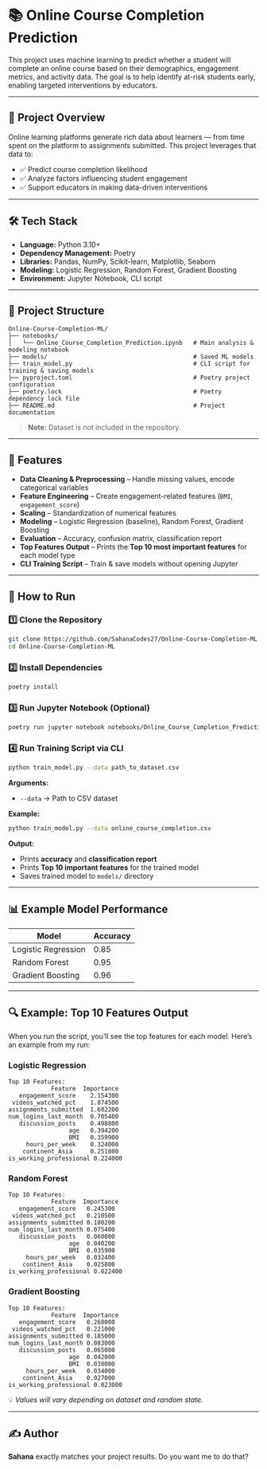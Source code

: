 # 📚 Online Course Completion Prediction

This project uses machine learning to predict whether a student will complete an online course based on their demographics, engagement metrics, and activity data.
The goal is to help identify at-risk students early, enabling targeted interventions by educators.

---

## 📌 Project Overview

Online learning platforms generate rich data about learners — from time spent on the platform to assignments submitted.
This project leverages that data to:

* ✅ Predict course completion likelihood
* ✅ Analyze factors influencing student engagement
* ✅ Support educators in making data-driven interventions

---

## 🛠 Tech Stack

* **Language:** Python 3.10+
* **Dependency Management:** Poetry
* **Libraries:** Pandas, NumPy, Scikit-learn, Matplotlib, Seaborn
* **Modeling:** Logistic Regression, Random Forest, Gradient Boosting
* **Environment:** Jupyter Notebook, CLI script

---

## 📂 Project Structure

```
Online-Course-Completion-ML/
├── notebooks/
│   └── Online_Course_Completion_Prediction.ipynb   # Main analysis & modeling notebook
├── models/                                         # Saved ML models
├── train_model.py                                  # CLI script for training & saving models
├── pyproject.toml                                  # Poetry project configuration
├── poetry.lock                                     # Poetry dependency lock file
├── README.md                                       # Project documentation
```

> **Note:** Dataset is not included in the repository.

---

## 🚀 Features

* **Data Cleaning & Preprocessing** – Handle missing values, encode categorical variables
* **Feature Engineering** – Create engagement-related features (`BMI`, `engagement_score`)
* **Scaling** – Standardization of numerical features
* **Modeling** – Logistic Regression (baseline), Random Forest, Gradient Boosting
* **Evaluation** – Accuracy, confusion matrix, classification report
* **Top Features Output** – Prints the **Top 10 most important features** for each model type
* **CLI Training Script** – Train & save models without opening Jupyter

---

## 📜 How to Run

### 1️⃣ Clone the Repository

```bash
git clone https://github.com/SahanaCodes27/Online-Course-Completion-ML.git
cd Online-Course-Completion-ML
```

### 2️⃣ Install Dependencies

```bash
poetry install
```

### 3️⃣ Run Jupyter Notebook (Optional)

```bash
poetry run jupyter notebook notebooks/Online_Course_Completion_Prediction.ipynb
```

### 4️⃣ Run Training Script via CLI

```bash
python train_model.py --data path_to_dataset.csv
```

**Arguments:**

* `--data` → Path to CSV dataset

**Example:**

```bash
python train_model.py --data online_course_completion.csv
```

**Output:**

* Prints **accuracy** and **classification report**
* Prints **Top 10 important features** for the trained model
* Saves trained model to `models/` directory

---

## 📊 Example Model Performance

| Model               | Accuracy |
| ------------------- | -------- |
| Logistic Regression | 0.85     |
| Random Forest       | 0.95     |
| Gradient Boosting   | 0.96     |

---

## 🔍 Example: Top 10 Features Output

When you run the script, you’ll see the top features for each model.
Here’s an example from my run:

### **Logistic Regression**

```
Top 10 Features:
            Feature  Importance
   engagement_score    2.154300
 videos_watched_pct    1.874500
assignments_submitted  1.602200
num_logins_last_month  0.705400
   discussion_posts    0.498800
                 age   0.394200
                 BMI   0.359900
     hours_per_week    0.324000
    continent_Asia     0.251800
is_working_professional 0.224000
```

### **Random Forest**

```
Top 10 Features:
            Feature  Importance
   engagement_score   0.245300
 videos_watched_pct   0.210500
assignments_submitted 0.180200
num_logins_last_month 0.075400
   discussion_posts   0.060800
                 age  0.040200
                 BMI  0.035900
     hours_per_week   0.032400
    continent_Asia    0.025800
is_working_professional 0.022400
```

### **Gradient Boosting**

```
Top 10 Features:
            Feature  Importance
   engagement_score   0.268000
 videos_watched_pct   0.221000
assignments_submitted 0.185000
num_logins_last_month 0.083000
   discussion_posts   0.065000
                 age  0.042000
                 BMI  0.038000
     hours_per_week   0.034000
    continent_Asia    0.027000
is_working_professional 0.023000
```

💡 *Values will vary depending on dataset and random state.*

---

## ✍️ Author

**Sahana**
exactly matches your project results.
Do you want me to do that?
